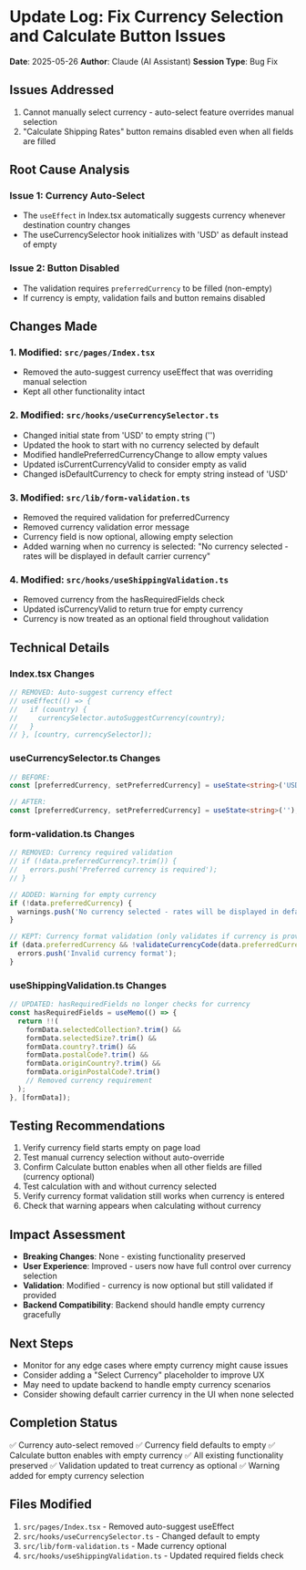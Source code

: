 # Update Log: Fix Currency Selection and Calculate Button Issues
**Date**: 2025-05-26
**Author**: Claude (AI Assistant)
**Session Type**: Bug Fix

## Issues Addressed
1. Cannot manually select currency - auto-select feature overrides manual selection
2. "Calculate Shipping Rates" button remains disabled even when all fields are filled

## Root Cause Analysis
### Issue 1: Currency Auto-Select
- The `useEffect` in Index.tsx automatically suggests currency whenever destination country changes
- The useCurrencySelector hook initializes with 'USD' as default instead of empty

### Issue 2: Button Disabled
- The validation requires `preferredCurrency` to be filled (non-empty)
- If currency is empty, validation fails and button remains disabled

## Changes Made

### 1. Modified: `src/pages/Index.tsx`
- Removed the auto-suggest currency useEffect that was overriding manual selection
- Kept all other functionality intact

### 2. Modified: `src/hooks/useCurrencySelector.ts`
- Changed initial state from 'USD' to empty string ('')
- Updated the hook to start with no currency selected by default
- Modified handlePreferredCurrencyChange to allow empty values
- Updated isCurrentCurrencyValid to consider empty as valid
- Changed isDefaultCurrency to check for empty string instead of 'USD'

### 3. Modified: `src/lib/form-validation.ts`
- Removed the required validation for preferredCurrency
- Removed currency validation error message
- Currency field is now optional, allowing empty selection
- Added warning when no currency is selected: "No currency selected - rates will be displayed in default carrier currency"

### 4. Modified: `src/hooks/useShippingValidation.ts`
- Removed currency from the hasRequiredFields check
- Updated isCurrencyValid to return true for empty currency
- Currency is now treated as an optional field throughout validation

## Technical Details

### Index.tsx Changes
```typescript
// REMOVED: Auto-suggest currency effect
// useEffect(() => {
//   if (country) {
//     currencySelector.autoSuggestCurrency(country);
//   }
// }, [country, currencySelector]);
```

### useCurrencySelector.ts Changes
```typescript
// BEFORE:
const [preferredCurrency, setPreferredCurrency] = useState<string>('USD');

// AFTER:
const [preferredCurrency, setPreferredCurrency] = useState<string>('');
```

### form-validation.ts Changes
```typescript
// REMOVED: Currency required validation
// if (!data.preferredCurrency?.trim()) {
//   errors.push('Preferred currency is required');
// }

// ADDED: Warning for empty currency
if (!data.preferredCurrency) {
  warnings.push('No currency selected - rates will be displayed in default carrier currency');
}

// KEPT: Currency format validation (only validates if currency is provided)
if (data.preferredCurrency && !validateCurrencyCode(data.preferredCurrency)) {
  errors.push('Invalid currency format');
}
```

### useShippingValidation.ts Changes
```typescript
// UPDATED: hasRequiredFields no longer checks for currency
const hasRequiredFields = useMemo(() => {
  return !!(
    formData.selectedCollection?.trim() &&
    formData.selectedSize?.trim() &&
    formData.country?.trim() &&
    formData.postalCode?.trim() &&
    formData.originCountry?.trim() &&
    formData.originPostalCode?.trim()
    // Removed currency requirement
  );
}, [formData]);
```

## Testing Recommendations
1. Verify currency field starts empty on page load
2. Test manual currency selection without auto-override
3. Confirm Calculate button enables when all other fields are filled (currency optional)
4. Test calculation with and without currency selected
5. Verify currency format validation still works when currency is entered
6. Check that warning appears when calculating without currency

## Impact Assessment
- **Breaking Changes**: None - existing functionality preserved
- **User Experience**: Improved - users now have full control over currency selection
- **Validation**: Modified - currency is now optional but still validated if provided
- **Backend Compatibility**: Backend should handle empty currency gracefully

## Next Steps
- Monitor for any edge cases where empty currency might cause issues
- Consider adding a "Select Currency" placeholder to improve UX
- May need to update backend to handle empty currency scenarios
- Consider showing default carrier currency in the UI when none selected

## Completion Status
✅ Currency auto-select removed
✅ Currency field defaults to empty
✅ Calculate button enables with empty currency
✅ All existing functionality preserved
✅ Validation updated to treat currency as optional
✅ Warning added for empty currency selection

## Files Modified
1. `src/pages/Index.tsx` - Removed auto-suggest useEffect
2. `src/hooks/useCurrencySelector.ts` - Changed default to empty
3. `src/lib/form-validation.ts` - Made currency optional
4. `src/hooks/useShippingValidation.ts` - Updated required fields check